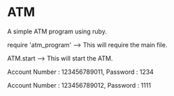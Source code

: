 # ATM
A simple ATM program using ruby.

require 'atm_program' --> This will require the main file.

ATM.start --> This will start the ATM.

Account Number : 123456789011, Password : 1234

Account Number : 123456789012, Password : 1111
